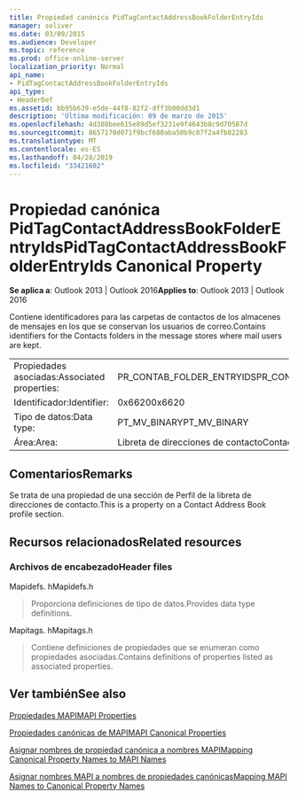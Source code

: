```yaml
---
title: Propiedad canónica PidTagContactAddressBookFolderEntryIds
manager: soliver
ms.date: 03/09/2015
ms.audience: Developer
ms.topic: reference
ms.prod: office-online-server
localization_priority: Normal
api_name:
- PidTagContactAddressBookFolderEntryIds
api_type:
- HeaderDef
ms.assetid: bb95b639-e5de-44f8-82f2-dff3b00dd3d1
description: 'Última modificación: 09 de marzo de 2015'
ms.openlocfilehash: 4d388bee615e89d5ef3231e9f4643b8c9d70587d
ms.sourcegitcommit: 8657170d071f9bcf680aba50b9c07f2a4fb82283
ms.translationtype: MT
ms.contentlocale: es-ES
ms.lasthandoff: 04/28/2019
ms.locfileid: "33421602"
---
```

# <a name="pidtagcontactaddressbookfolderentryids-canonical-property"></a><span data-ttu-id="cd321-103">Propiedad canónica PidTagContactAddressBookFolderEntryIds</span><span class="sxs-lookup"><span data-stu-id="cd321-103">PidTagContactAddressBookFolderEntryIds Canonical Property</span></span>

  
  
<span data-ttu-id="cd321-104">**Se aplica a**: Outlook 2013 | Outlook 2016</span><span class="sxs-lookup"><span data-stu-id="cd321-104">**Applies to**: Outlook 2013 | Outlook 2016</span></span> 
  
<span data-ttu-id="cd321-105">Contiene identificadores para las carpetas de contactos de los almacenes de mensajes en los que se conservan los usuarios de correo.</span><span class="sxs-lookup"><span data-stu-id="cd321-105">Contains identifiers for the Contacts folders in the message stores where mail users are kept.</span></span>
  
|||
|:-----|:-----|
|<span data-ttu-id="cd321-106">Propiedades asociadas:</span><span class="sxs-lookup"><span data-stu-id="cd321-106">Associated properties:</span></span>  <br/> |<span data-ttu-id="cd321-107">PR_CONTAB_FOLDER_ENTRYIDS</span><span class="sxs-lookup"><span data-stu-id="cd321-107">PR_CONTAB_FOLDER_ENTRYIDS</span></span>  <br/> |
|<span data-ttu-id="cd321-108">Identificador:</span><span class="sxs-lookup"><span data-stu-id="cd321-108">Identifier:</span></span>  <br/> |<span data-ttu-id="cd321-109">0x6620</span><span class="sxs-lookup"><span data-stu-id="cd321-109">0x6620</span></span>  <br/> |
|<span data-ttu-id="cd321-110">Tipo de datos:</span><span class="sxs-lookup"><span data-stu-id="cd321-110">Data type:</span></span>  <br/> |<span data-ttu-id="cd321-111">PT_MV_BINARY</span><span class="sxs-lookup"><span data-stu-id="cd321-111">PT_MV_BINARY</span></span>  <br/> |
|<span data-ttu-id="cd321-112">Área:</span><span class="sxs-lookup"><span data-stu-id="cd321-112">Area:</span></span>  <br/> |<span data-ttu-id="cd321-113">Libreta de direcciones de contacto</span><span class="sxs-lookup"><span data-stu-id="cd321-113">Contact address book</span></span>  <br/> |
   
## <a name="remarks"></a><span data-ttu-id="cd321-114">Comentarios</span><span class="sxs-lookup"><span data-stu-id="cd321-114">Remarks</span></span>

<span data-ttu-id="cd321-115">Se trata de una propiedad de una sección de Perfil de la libreta de direcciones de contacto.</span><span class="sxs-lookup"><span data-stu-id="cd321-115">This is a property on a Contact Address Book profile section.</span></span>
  
## <a name="related-resources"></a><span data-ttu-id="cd321-116">Recursos relacionados</span><span class="sxs-lookup"><span data-stu-id="cd321-116">Related resources</span></span>

### <a name="header-files"></a><span data-ttu-id="cd321-117">Archivos de encabezado</span><span class="sxs-lookup"><span data-stu-id="cd321-117">Header files</span></span>

<span data-ttu-id="cd321-118">Mapidefs. h</span><span class="sxs-lookup"><span data-stu-id="cd321-118">Mapidefs.h</span></span>
  
> <span data-ttu-id="cd321-119">Proporciona definiciones de tipo de datos.</span><span class="sxs-lookup"><span data-stu-id="cd321-119">Provides data type definitions.</span></span>
    
<span data-ttu-id="cd321-120">Mapitags. h</span><span class="sxs-lookup"><span data-stu-id="cd321-120">Mapitags.h</span></span>
  
> <span data-ttu-id="cd321-121">Contiene definiciones de propiedades que se enumeran como propiedades asociadas.</span><span class="sxs-lookup"><span data-stu-id="cd321-121">Contains definitions of properties listed as associated properties.</span></span>
    
## <a name="see-also"></a><span data-ttu-id="cd321-122">Ver también</span><span class="sxs-lookup"><span data-stu-id="cd321-122">See also</span></span>



[<span data-ttu-id="cd321-123">Propiedades MAPI</span><span class="sxs-lookup"><span data-stu-id="cd321-123">MAPI Properties</span></span>](mapi-properties.md)
  
[<span data-ttu-id="cd321-124">Propiedades canónicas de MAPI</span><span class="sxs-lookup"><span data-stu-id="cd321-124">MAPI Canonical Properties</span></span>](mapi-canonical-properties.md)
  
[<span data-ttu-id="cd321-125">Asignar nombres de propiedad canónica a nombres MAPI</span><span class="sxs-lookup"><span data-stu-id="cd321-125">Mapping Canonical Property Names to MAPI Names</span></span>](mapping-canonical-property-names-to-mapi-names.md)
  
[<span data-ttu-id="cd321-126">Asignar nombres MAPI a nombres de propiedades canónicas</span><span class="sxs-lookup"><span data-stu-id="cd321-126">Mapping MAPI Names to Canonical Property Names</span></span>](mapping-mapi-names-to-canonical-property-names.md)

